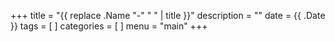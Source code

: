 +++
title = "{{ replace .Name "-" " " | title }}"
description = ""
date = {{ .Date }}
tags = [
]
categories = [
]
menu = "main"
+++


